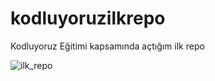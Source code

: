 # kodluyoruzilkrepo
Kodluyoruz Eğitimi kapsamında açtığım ilk repo

![ilk_repo](https://github.com/mrtozklc/kodluyoruzilkrepoo)
